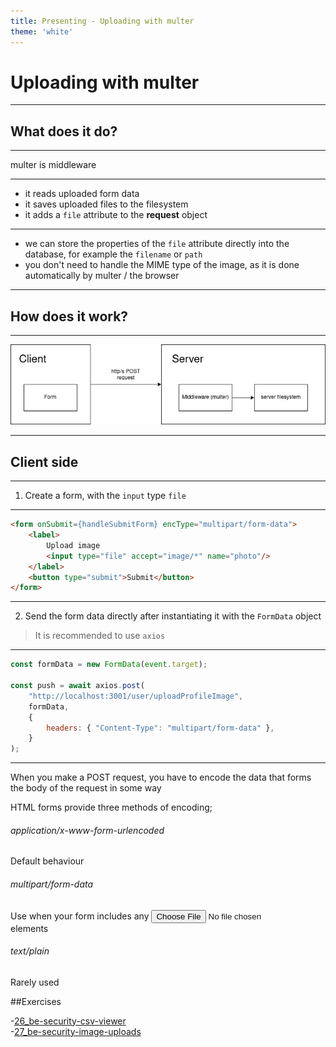 ```yaml
---
title: Presenting - Uploading with multer
theme: 'white'
---
```




# Uploading with multer

---

## What does it do?

---

multer is middleware

---

- it reads uploaded form data
- it saves uploaded files to the filesystem
- it adds a `file` attribute to the **request** object

---

- we can store the properties of the `file` attribute directly into the database, for example the `filename` or `path`
- you don't need to handle the MIME type of the image, as it is done automatically by multer / the browser

---

## How does it work?

---

![uploading with multer](./uploading-with-multer.png)

---

## Client side

---

1. Create a form, with the `input` type `file`

---

```html [4]
<form onSubmit={handleSubmitForm} encType="multipart/form-data">
    <label>
        Upload image
        <input type="file" accept="image/*" name="photo"/>
    </label>
    <button type="submit">Submit</button>
</form>
```
---

2. Send the form data directly after instantiating it with the `FormData` object

> It is recommended to use `axios`

---

```javascript [3-9]
const formData = new FormData(event.target);

const push = await axios.post(
    "http://localhost:3001/user/uploadProfileImage",
    formData,
    {
        headers: { "Content-Type": "multipart/form-data" },
    }
);
```

---

When you make a POST request, you have to encode the data that forms the body of the request in some way

HTML forms provide three methods of encoding;

###### application/x-www-form-urlencoded

Default behaviour

###### multipart/form-data

Use when your form includes any <input type="file"> elements

###### text/plain

Rarely used


##Exercises

-[26_be-security-csv-viewer](https://classroom.github.com/a/tF4pN5na)   
-[27_be-security-image-uploads](https://classroom.github.com/a/JDmiaPwp) 